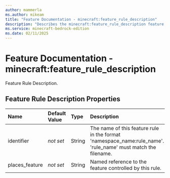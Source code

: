 ```yaml
---
author: mammerla
ms.author: mikeam
title: "Feature Documentation - minecraft:feature_rule_description"
description: "Describes the minecraft:feature_rule_description feature type"
ms.service: minecraft-bedrock-edition
ms.date: 02/11/2025 
---
```


# Feature Documentation - minecraft:feature_rule_description

Feature Rule Description.


## Feature Rule Description Properties

|Name       |Default Value |Type |Description |Example Values |
|:----------|:-------------|:----|:-----------|:------------- |
| identifier | *not set* | String | The name of this feature rule in the format 'namespace_name:rule_name'. 'rule_name' must match the filename. |  | 
| places_feature | *not set* | String | Named reference to the feature controlled by this rule. |  | 